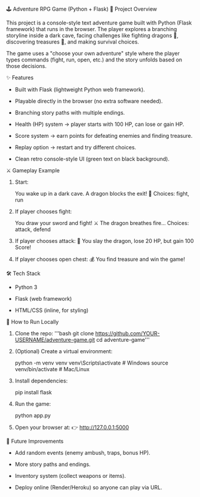 🕹 Adventure RPG Game (Python + Flask)
📌 Project Overview

This project is a console-style text adventure game built with Python (Flask framework) that runs in the browser.
The player explores a branching storyline inside a dark cave, facing challenges like fighting dragons 🐉, discovering treasures 💎, and making survival choices.

The game uses a "choose your own adventure" style where the player types commands (fight, run, open, etc.) and the story unfolds based on those decisions.

✨ Features

- Built with Flask (lightweight Python web framework).

- Playable directly in the browser (no extra software needed).

- Branching story paths with multiple endings.

- Health (HP) system → player starts with 100 HP, can lose or gain HP.

- Score system → earn points for defeating enemies and finding treasure.

- Replay option → restart and try different choices.

- Clean retro console-style UI (green text on black background).

⚔️ Gameplay Example

1. Start:

   You wake up in a dark cave. A dragon blocks the exit! 🐉
   Choices: fight, run


2. If player chooses fight:

   You draw your sword and fight! ⚔️ The dragon breathes fire...
   Choices: attack, defend


3. If player chooses attack:
   🎉 You slay the dragon, lose 20 HP, but gain 100 Score!

4. If player chooses open chest:
  💰 You find treasure and win the game!

🛠️ Tech Stack

- Python 3

- Flask (web framework)

- HTML/CSS (inline, for styling)

🚀 How to Run Locally

1. Clone the repo:
'''bash
   git clone https://github.com/YOUR-USERNAME/adventure-game.git
   cd adventure-game'''

2. (Optional) Create a virtual environment:

   python -m venv venv
   venv\Scripts\activate   # Windows
   source venv/bin/activate   # Mac/Linux


3. Install dependencies:

   pip install flask


4. Run the game:

   python app.py


5. Open your browser at:
   👉 http://127.0.0.1:5000

🔮 Future Improvements

- Add random events (enemy ambush, traps, bonus HP).

- More story paths and endings.

- Inventory system (collect weapons or items).

- Deploy online (Render/Heroku) so anyone can play via URL.
